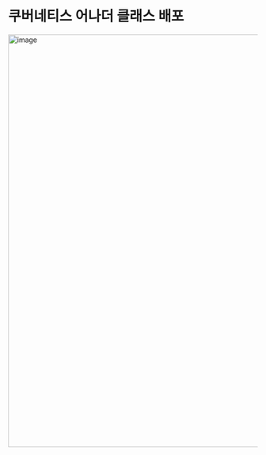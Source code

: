 # 쿠버네티스 어나더 클래스 배포

<img width="833" alt="image" src="https://github.com/user-attachments/assets/ca8d1251-3ee6-46a0-a009-173abeacb51b">
